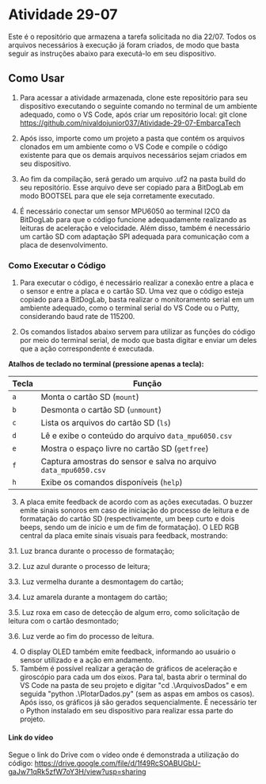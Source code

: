 # Atividade 29-07

Este é o repositório que armazena a tarefa solicitada no dia 22/07. Todos os arquivos necessários à execução já foram criados, de modo que basta seguir as instruções abaixo para executá-lo em seu dispositivo.

## Como Usar

1. Para acessar a atividade armazenada, clone este repositório para seu dispositivo executando o seguinte comando no terminal de um ambiente adequado, como o VS Code, após criar um repositório local: 
git clone https://github.com/nivaldojunior037/Atividade-29-07-EmbarcaTech

2. Após isso, importe como um projeto a pasta que contém os arquivos clonados em um ambiente como o VS Code e compile o código existente para que os demais arquivos necessários sejam criados em seu dispositivo.

3. Ao fim da compilação, será gerado um arquivo .uf2 na pasta build do seu repositório. Esse arquivo deve ser copiado para a BitDogLab em modo BOOTSEL para que ele seja corretamente executado. 

4. É necessário conectar um sensor MPU6050 ao terminal I2C0 da BitDogLab para que o código funcione adequadamente realizando as leituras de aceleração e velocidade. Além disso, também é necessário um cartão SD com adaptação SPI adequada para comunicação com a placa de desenvolvimento. 

### Como Executar o Código

1. Para executar o código, é necessário realizar a conexão entre a placa e o sensor e entre a placa e o cartão SD. Uma vez que o código esteja copiado para a BitDogLab, basta realizar o monitoramento serial em um ambiente adequado, como o terminal serial do VS Code ou o Putty, considerando baud rate de 115200. 

2. Os comandos listados abaixo servem para utilizar as funções do código por meio do terminal serial, de modo que basta digitar e enviar um deles que a ação correspondente é executada. 

**Atalhos de teclado no terminal (pressione apenas a tecla):**

| Tecla  | Função                                                           |
|--------|------------------------------------------------------------------|
| `a`    | Monta o cartão SD (`mount`)                                      |
| `b`    | Desmonta o cartão SD (`unmount`)                                 |
| `c`    | Lista os arquivos do cartão SD (`ls`)                            |
| `d`    | Lê e exibe o conteúdo do arquivo `data_mpu6050.csv`              |
| `e`    | Mostra o espaço livre no cartão SD (`getfree`)                   |
| `f`    | Captura amostras do sensor e salva no arquivo `data_mpu6050.csv` |
| `h`    | Exibe os comandos disponíveis (`help`)                           |

3. A placa emite feedback de acordo com as ações executadas. O buzzer emite sinais sonoros em caso de iniciação do processo de leitura e de formatação do cartão SD (respectivamente, um beep curto e dois beeps, sendo um de início e um de fim de formatação). O LED RGB central da placa emite sinais visuais para feedback, mostrando:

  3.1. Luz branca durante o processo de formatação;
  
  3.2. Luz azul durante o processo de leitura;
  
  3.3. Luz vermelha durante a desmontagem do cartão;
  
  3.4. Luz amarela durante a montagem do cartão;
  
  3.5. Luz roxa em caso de detecção de algum erro, como solicitação de leitura com o cartão desmontado;
  
  3.6. Luz verde ao fim do processo de leitura.

4. O display OLED também emite feedback, informando ao usuário o sensor utilizado e a ação em andamento.
5. Também é possível realizar a geração de gráficos de aceleração e giroscópio para cada um dos eixos. Para tal, basta abrir o terminal do VS Code na pasta de seu projeto e digitar "cd .\ArquivosDados" e em seguida "python .\PlotarDados.py" (sem as aspas em ambos os casos). Após isso, os gráficos já são gerados sequencialmente. É necessário ter o Python instalado em seu dispositivo para realizar essa parte do projeto.

#### Link do vídeo

Segue o link do Drive com o vídeo onde é demonstrada a utilização do código: https://drive.google.com/file/d/1f49RcSOABUGbU-gaJw71qRk5zfW7oY3H/view?usp=sharing




